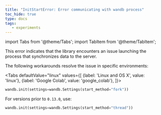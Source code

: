 ```yaml
---
title: "InitStartError: Error communicating with wandb process"
toc_hide: true
type: docs
tags:
   - experiments
---
```

import Tabs from '@theme/Tabs';
import TabItem from '@theme/TabItem';

This error indicates that the library encounters an issue launching the process that synchronizes data to the server.

The following workarounds resolve the issue in specific environments:

<Tabs
  defaultValue="linux"
  values={[
    {label: 'Linux and OS X', value: 'linux'},
    {label: 'Google Colab', value: 'google_colab'},
  ]}>
  <TabItem value="linux">

```python
wandb.init(settings=wandb.Settings(start_method="fork"))
```
  </TabItem>
  <TabItem value="google_colab">

For versions prior to `0.13.0`, use:

```python
wandb.init(settings=wandb.Settings(start_method="thread"))
```
  </TabItem>
</Tabs>